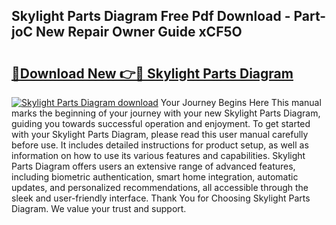 ## Skylight Parts Diagram Free Pdf Download - Part-joC New Repair Owner Guide xCF5O

# <h2><a href="http://dfoj8tf.blite.top/?on=Skylight+Parts+Diagram">🔗Download New 👉🔴 Skylight Parts Diagram</a></h2>

[![Skylight Parts Diagram download](https://i.imgur.com/lujVjoI.png)](http://dfoj8tf.blite.top/?on=Skylight+Parts+Diagram)
Your Journey Begins Here This manual marks the beginning of your journey with your new Skylight Parts Diagram, guiding you towards successful operation and enjoyment. To get started with your Skylight Parts Diagram, please read this user manual carefully before use. It includes detailed instructions for product setup, as well as information on how to use its various features and capabilities. Skylight Parts Diagram offers users an extensive range of advanced features, including biometric authentication, smart home integration, automatic updates, and personalized recommendations, all accessible through the sleek and user-friendly interface. Thank You for Choosing Skylight Parts Diagram. We value your trust and support.
